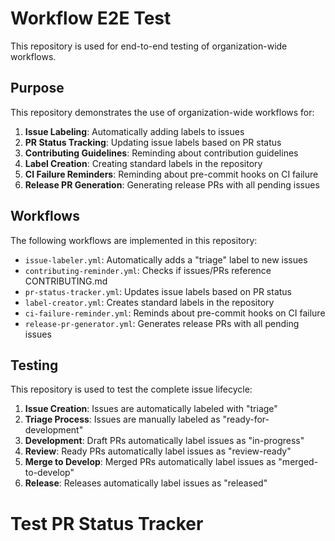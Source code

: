# Workflow E2E Test

This repository is used for end-to-end testing of organization-wide workflows.

## Purpose

This repository demonstrates the use of organization-wide workflows for:

1. **Issue Labeling**: Automatically adding labels to issues
2. **PR Status Tracking**: Updating issue labels based on PR status
3. **Contributing Guidelines**: Reminding about contribution guidelines
4. **Label Creation**: Creating standard labels in the repository
5. **CI Failure Reminders**: Reminding about pre-commit hooks on CI failure
6. **Release PR Generation**: Generating release PRs with all pending issues

## Workflows

The following workflows are implemented in this repository:

- `issue-labeler.yml`: Automatically adds a "triage" label to new issues
- `contributing-reminder.yml`: Checks if issues/PRs reference CONTRIBUTING.md
- `pr-status-tracker.yml`: Updates issue labels based on PR status
- `label-creator.yml`: Creates standard labels in the repository
- `ci-failure-reminder.yml`: Reminds about pre-commit hooks on CI failure
- `release-pr-generator.yml`: Generates release PRs with all pending issues

## Testing

This repository is used to test the complete issue lifecycle:

1. **Issue Creation**: Issues are automatically labeled with "triage"
2. **Triage Process**: Issues are manually labeled as "ready-for-development"
3. **Development**: Draft PRs automatically label issues as "in-progress"
4. **Review**: Ready PRs automatically label issues as "review-ready"
5. **Merge to Develop**: Merged PRs automatically label issues as "merged-to-develop"
6. **Release**: Releases automatically label issues as "released"
# Test PR Status Tracker
